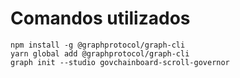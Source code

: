 # Comandos utilizados
```
npm install -g @graphprotocol/graph-cli
yarn global add @graphprotocol/graph-cli
graph init --studio govchainboard-scroll-governor
```